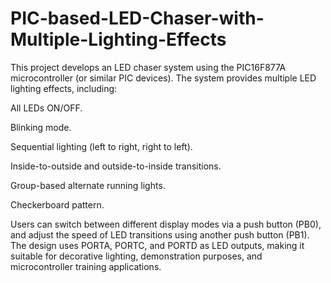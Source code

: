 # PIC-based-LED-Chaser-with-Multiple-Lighting-Effects
This project develops an LED chaser system using the PIC16F877A microcontroller (or similar PIC devices).
The system provides multiple LED lighting effects, including:

All LEDs ON/OFF.

Blinking mode.

Sequential lighting (left to right, right to left).

Inside-to-outside and outside-to-inside transitions.

Group-based alternate running lights.

Checkerboard pattern.

Users can switch between different display modes via a push button (PB0), and adjust the speed of LED transitions using another push button (PB1).
The design uses PORTA, PORTC, and PORTD as LED outputs, making it suitable for decorative lighting, demonstration purposes, and microcontroller training applications.
